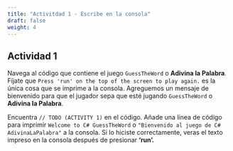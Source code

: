 ```yaml
---
title: "Activitdad 1 - Escribe en la consola"
draft: false
weight: 4
---
```


## Actividad 1

Navega al código que contiene el juego `GuessTheWord` o **Adivina la Palabra**. Fíjate que `Press 'run' on the top of the screen to play again.` es la única cosa que se imprime a la consola. Agreguemos un mensaje de bienvenido para que el jugador sepa que esté jugando `GuessTheWord` o **Adivina la Palabra**.

Encuentra `// TODO (ACTIVITY 1)` en el código. Añade una línea de código para imprimir `Welcome to C# GuessTheWord` o `"Bienvenido al juego de C# AdivinaLaPalabra"` a la consola. Si lo hiciste correctamente, veras el texto impreso en la consola después de presionar **‘run’.**
